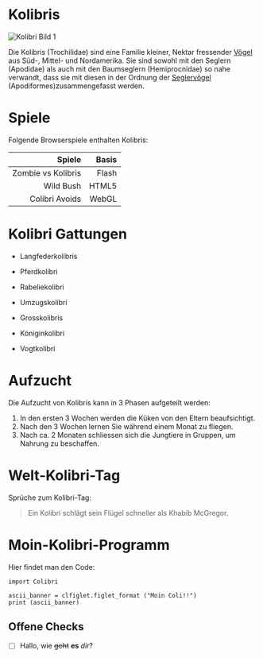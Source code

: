 # Kolibris

![Kolibri Bild 1](https://upload.wikimedia.org/wikipedia/commons/thumb/1/16/Archilochus-alexandri-002-edit.jpg/1200px-Archilochus-alexandri-002-edit.jpg)

Die Kolibris (Trochilidae) sind eine Familie kleiner, Nektar fressender [Vögel](https://de.wikipedia.org/wiki/V%C3%B6gel) aus Süd-, Mittel- und Nordamerika. Sie sind sowohl mit den Seglern (Apodidae) als auch mit den Baumseglern (Hemiprocnidae) so nahe verwandt, dass sie mit diesen in der Ordnung der [Seglervögel](https://de.wikipedia.org/wiki/Seglerv%C3%B6gel) (Apodiformes)zusammengefasst werden.

# Spiele

Folgende Browserspiele enthalten Kolibris:

| Spiele	 			| 	Basis|
| ---------------------:|	----:|
| Zombie vs Kolibris	| Flash  |
| Wild Bush				| HTML5  |
| Colibri Avoids		| WebGL  |

# Kolibri Gattungen

- Langfederkolibris
 - Pferdkolibri
 - Rabeliekolibri
 - Umzugskolibri

- Grosskolibris
 - Königinkolibri
 - Vogtkolibri

# Aufzucht

Die Aufzucht von Kolibris kann in 3 Phasen aufgeteilt werden:

1. In den ersten 3 Wochen werden die Küken von den Eltern beaufsichtigt.
2. Nach den 3 Wochen lernen Sie während einem Monat zu fliegen.
3. Nach ca. 2 Monaten schliessen sich die Jungtiere in Gruppen, um Nahrung zu beschaffen.

# Welt-Kolibri-Tag

Sprüche zum Kolibri-Tag:

> Ein Kolibri schlägt sein Flügel schneller als Khabib McGregor.

# Moin-Kolibri-Programm

Hier findet man den Code:

```
import Colibri

ascii_banner = clfiglet.figlet_format ("Moin Coli!!")
print (ascii_banner)
```

## Offene Checks

- [ ] Hallo, wie ~~geht~~ **es** *dir*?